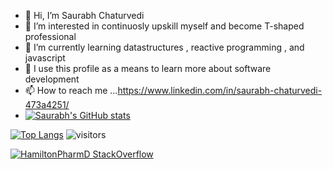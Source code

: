 - 👋 Hi, I’m Saurabh Chaturvedi
- 👀 I’m interested in continuosly upskill myself and become T-shaped professional
- 🌱 I’m currently learning datastructures , reactive programming , and javascript
- 💞️ I use this profile as a means to learn more about software development  
- 📫 How to reach me ...https://www.linkedin.com/in/saurabh-chaturvedi-473a4251/
- [![Saurabh's GitHub stats](https://github-readme-stats.vercel.app/api?username=saurabhchaturvedy)](https://github.com/anuraghazra/github-readme-stats)


[![Top Langs](https://github-readme-stats.vercel.app/api/top-langs/?username=saurabhchaturvedy&layout=compact)](https://github.com/anuraghazra/github-readme-stats)
  ![visitors](https://visitor-badge.glitch.me/badge?page_id=page.id)
  
  [![HamiltonPharmD StackOverflow](https://stackoverflow-badge.vercel.app/?userID=4193280)](https://stackoverflow.com/users/14122375/hamiltonpharmd)
<!---
saurabhchaturvedy/saurabhchaturvedy is a ✨ special ✨ repository because its `README.md` (this file) appears on your GitHub profile.
You can click the Preview link to take a look at your changes.
--->
